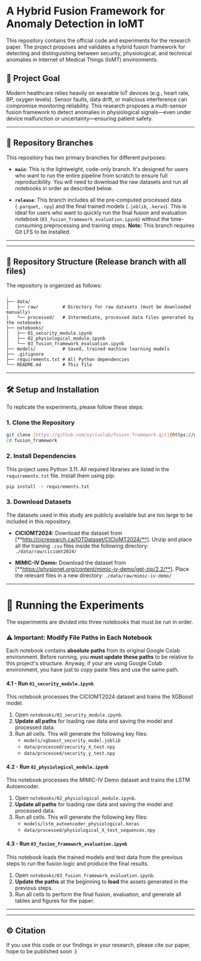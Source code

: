 # A Hybrid Fusion Framework for Anomaly Detection in IoMT

This repository contains the official code and experiments for the research paper. The project proposes and validates a hybrid fusion framework for detecting and distinguishing between security, physiological, and technical anomalies in Internet of Medical Things (IoMT) environments.

## 🎯 Project Goal

Modern healthcare relies heavily on wearable IoT devices (e.g., heart rate, BP, oxygen levels). Sensor faults, data drift, or malicious interference can compromise monitoring reliability. This research proposes a multi-sensor fusion framework to detect anomalies in physiological signals—even under device malfunction or uncertainty—ensuring patient safety.

---
## 🌳 Repository Branches

This repository has two primary branches for different purposes:

* **`main`**: This is the lightweight, code-only branch. It's designed for users who want to run the entire pipeline from scratch to ensure full reproducibility. You will need to download the raw datasets and run all notebooks in order as described below.

* **`release`**: This branch includes all the pre-computed processed data (`.parquet`, `.npy`) and the final trained models (`.joblib`, `.keras`). This is ideal for users who want to quickly run the final fusion and evaluation notebook (`03_fusion_framework_evaluation.ipynb`) without the time-consuming preprocessing and training steps. **Note:** This branch requires Git LFS to be installed.
---

---

## 📂 Repository Structure (Release branch with all files)

The repository is organized as follows:

```
.
├── data/
│   ├── raw/         # Directory for raw datasets (must be downloaded manually)
│   └── processed/   # Intermediate, processed data files generated by the notebooks
├── notebooks/
│   ├── 01_security_module.ipynb
│   ├── 02_physiological_module.ipynb
│   └── 03_fusion_framework_evaluation.ipynb
├── models/          # Saved, trained machine learning models
├── .gitignore
├── requirements.txt # All Python dependencies
└── README.md        # This file
```

---


## 🛠️ Setup and Installation

To replicate the experiments, please follow these steps:

### 1. Clone the Repository
```bash
git clone [https://github.com/syriuslab/fusion_framework.git](https://github.com/syriuslab/fusion_framework.git)
cd fusion_framework
```

### 2. Install Dependencies
This project uses Python 3.11. All required libraries are listed in the `requirements.txt` file. Install them using pip:
```bash
pip install -r requirements.txt
```

### 3. Download Datasets
The datasets used in this study are publicly available but are too large to be included in this repository.

* **CICIOMT2024:** Download the dataset from [**http://cicresearch.ca/IOTDataset/CICIoMT2024/**]. Unzip and place all the training `.csv` files inside the following directory:
    `./data/raw/ciciomt2024/`

* **MIMIC-IV Demo:** Download the dataset from [**https://physionet.org/content/mimic-iv-demo/get-zip/2.2/**]. Place the relevant files in a new directory:
    `./data/raw/mimic-iv-demo/`

---
# 🚀 Running the Experiments

The experiments are divided into three notebooks that must be run in order.

### **⚠️ Important: Modify File Paths in Each Notebook**

Each notebook contains **absolute paths** from its original Google Colab environment. Before running, you **must update these paths** to be relative to this project's structure. Anyway, if your are using Google Colab environment, you have just to copy paste files and use the same path.

#### 4.1 - Run `01_security_module.ipynb`
This notebook processes the CICIOMT2024 dataset and trains the XGBoost model.
1.  Open `notebooks/01_security_module.ipynb`.
2.  **Update all paths** for loading raw data and saving the model and processed data.
3.  Run all cells. This will generate the following key files:
    * `models/xgboost_security_model.joblib`
    * `data/processed/security_X_test.npy`
    * `data/processed/security_y_test.npy`

#### 4.2 - Run `02_physiological_module.ipynb`
This notebook processes the MIMIC-IV Demo dataset and trains the LSTM Autoencoder.
1.  Open `notebooks/02_physiological_module.ipynb`.
2.  **Update all paths** for loading raw data and saving the model and processed data.
3.  Run all cells. This will generate the following key files:
    * `models/lstm_autoencoder_physiological.keras`
    * `data/processed/physiological_X_test_sequences.npy`

#### 4.3 - Run `03_fusion_framework_evaluation.ipynb`
This notebook loads the trained models and test data from the previous steps to run the fusion logic and produce the final results.
1.  Open `notebooks/03_fusion_framework_evaluation.ipynb`.
2.  **Update the paths** at the beginning to **load** the assets generated in the previous steps.
3.  Run all cells to perform the final fusion, evaluation, and generate all tables and figures for the paper.

---
---


## ©️ Citation

If you use this code or our findings in your research, please cite our paper, hope to be published soon :) 
